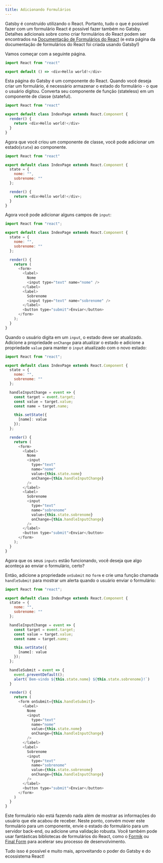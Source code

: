 ```yaml
---
title: Adicionando Formulários
---
```


Gatsby é construído utilizando o React. Portanto, tudo o que é possível fazer com um formulário React é possível fazer também no Gatsby. Detalhes adicionais sobre como criar formulários do React podem ser encontrados na [Documentação de Formulários do React](https://pt-br.reactjs.org/docs/forms.html) (e esta página da documentação de formulários do React foi criada usando Gatsby!)

Vamos começar com a seguinte página.

```jsx:title=src/pages/index.js
import React from "react"

export default () => <div>Hello world!</div>
```

Esta página do Gatsby é um componente do React. Quando você deseja criar um formulário, é necessário armazenar o estado do formulário - o que o usuário digitou. Converta seu componente de função (stateless) em um componente de classe (stateful).

```jsx:title=src/pages/index.js
import React from "react"

export default class IndexPage extends React.Component {
  render() {
    return <div>Hello world!</div>
  }
}
```

Agora que você criou um componente de classe, você pode adicionar um estado(`state`) ao componente.

```jsx:title=src/pages/index.js
import React from "react"

export default class IndexPage extends React.Component {
  state = {
    nome: "",
    sobrenome: ""
  };

  render() {
    return <div>Hello world!</div>;
  }
}
```

Agora você pode adicionar alguns campos de `input`:

```jsx:title=src/pages/index.js
import React from "react";

export default class IndexPage extends React.Component {
  state = {
    nome: "",
    sobrenome: ""
  };

  render() {
    return (
      <form>
        <label>
          Nome
          <input type="text" name="nome" />
        </label>
        <label>
          Sobrenome
          <input type="text" name="sobrenome" />
        </label>
        <button type="submit">Enviar</button>
      </form>
    );
  }
}
```

Quando o usuário digita em um `input`, o estado deve ser atualizado. Adicione a propriedade `onChange` para atualizar o estado e adicione a propriedade `value` para manter o `input` atualizado com o novo estado:

```jsx:title=src/pages/index.js
import React from "react";

export default class IndexPage extends React.Component {
  state = {
    nome: "",
    sobrenome: ""
  };

  handleInputChange = event => {
    const target = event.target;
    const value = target.value;
    const name = target.name;

    this.setState({
      [name]: value
    });
  };

  render() {
    return (
      <form>
        <label>
          Nome
          <input
            type="text"
            name="nome"
            value={this.state.nome}
            onChange={this.handleInputChange}
          />
        </label>
        <label>
          Sobrenome
          <input
            type="text"
            name="sobrenome"
            value={this.state.sobrenome}
            onChange={this.handleInputChange}
          />
        </label>
        <button type="submit">Enviar</button>
      </form>
    );
  }
}
```

Agora que os seus `inputs` estão funcionando, você deseja que algo aconteça ao enviar o formulário, certo?

Então, adicione a propriedade `onSubmit` no `form` e crie uma função chamada `handleSubmit` para mostrar um alerta quando o usuário enviar o formulário:

```jsx:title=src/pages/index.js
import React from "react";

export default class IndexPage extends React.Component {
  state = {
    nome: "",
    sobrenome: ""
  };

  handleInputChange = event => {
    const target = event.target;
    const value = target.value;
    const name = target.name;

    this.setState({
      [name]: value
    });
  };

  handleSubmit = event => {
    event.preventDefault();
    alert(`Bem-vindo ${this.state.nome} ${this.state.sobrenome}!`)
  }

  render() {
    return (
      <form onSubmit={this.handleSubmit}>
        <label>
          Nome
          <input
            type="text"
            name="nome"
            value={this.state.nome}
            onChange={this.handleInputChange}
          />
        </label>
        <label>
          Sobrenome
          <input
            type="text"
            name="sobrenome"
            value={this.state.sobrenome}
            onChange={this.handleInputChange}
          />
        </label>
        <button type="submit">Enviar</button>
      </form>
    )
  }
}
```

Este formulário não está fazendo nada além de mostrar as informações do usuário que ele acabou de receber. Neste ponto, convém mover este formulário para um componente, envie o estado do formulário para um servidor back-end, ou adicione uma validação robusta. Você também pode usar fantásticas bibliotecas de formulários do React, como o [Formik](https://github.com/jaredpalmer/formik) ou [Final Form](https://github.com/final-form/react-final-form) para acelerar seu processo de desenvolvimento.

Tudo isso é possível e muito mais, aproveitando o poder do Gatsby e do ecossistema React!
